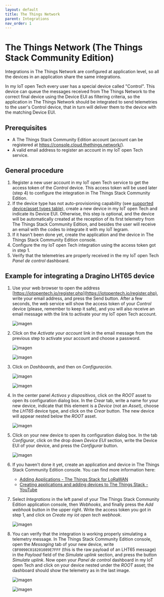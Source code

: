 ```yaml
---
layout: default
title: The Things Network
parent: Integrations
nav_order: 1
---
```


# The Things Network (The Things Stack Community Edition)

Integrations in The Things Network are configured at application level, so all the devices in an application share the same integrations.

In my IoT open Tech every user has a special device called "Control". This device can queue the messages received from The Things Network to the correct final device using the Device EUI as filtering criteria, so the application in The Things Network should be integrated to send telemetries to the user's Control device, that in turn will deliver them to the device with the matching Device EUI.

## Prerequisites

* A The Things Stack Community Edition account (account can be registered at https://console.cloud.thethings.network/).
* A valid email address to register an account in my IoT open Tech service.

## General procedure

1. Register a new user account in my IoT open Tech service to get the access token of the *Control* device. This access token will be used later (step 4) to configure the integration in The Things Stack Community Edition.
2. If the device type has not auto-provisioning capability (see [supported device/asset types table](https://iotopentech.github.io/myIoTopenTech/supported-devices.html)), create a new device in my IoT open Tech and indicate its Device EUI. Otherwise, this step is optional, and the device will be automatically created at the reception of its first telemetry from The Things Stack Community Edition, and besides the user will receive an email with the codes to integrate it with my IoT legram.
3. If it hasn't been done yet, create the application and the device in The Things Stack Community Edition console.
4. Configure the my IoT open Tech integration using the access token got in step 1.
5. Verify that the telemetries are properly received in the my IoT open Tech *Panel de control* dashboard.

## Example for integrating a Dragino LHT65 device

1. Use your web browser to open the address [https://iotopentech.io/register.php](https://iotopentech.io/register.php), write your email address, and press the Send button. After a few seconds, the web service will show the access token of your *Control* device (please, remember to keep it safe), and you will also receive an email message with the link to activate your my IoT open Tech account.

    ![imagen](https://user-images.githubusercontent.com/52624907/169708987-612435e9-b969-40e5-9342-912e38004224.png)

2. Click on the *Activate your account* link in the email message from the previous step to activate your account and choose a password.

    ![imagen](https://user-images.githubusercontent.com/52624907/169709254-588868fa-c4ee-4f3e-a3dd-f5f8f8e70d79.png)

    ![imagen](https://user-images.githubusercontent.com/52624907/169709279-00dd32d7-4835-4f82-b574-5e22a958868b.png)

3. Click on *Dashboards*, and then on *Configuración*.

    ![imagen](https://user-images.githubusercontent.com/52624907/169709327-280fd753-240f-486f-a25e-6a338ca7fa98.png)
    
    ![imagen](https://user-images.githubusercontent.com/52624907/169709500-623de388-3067-4372-aa7d-ae49b12ff913.png)

4. In the center panel *Activos y dispositivos*, click on the *ROOT* asset to open its configuration dialog box. In the *Crear* tab, write a name for your new device, indicate that this element is a *Device* (not an *Asset*), choose the *LHT65* device type, and click on the *Crear* button. The new device will appear nested below the *ROOT* asset.

    ![imagen](https://user-images.githubusercontent.com/52624907/169709728-56f387f1-cda2-4188-9cac-52fb8216da13.png)

5. Click on your new device to open its configuration dialog box. In the tab *Configurar*, click on the drop down *Device EUI* section, write the Device EUI of your device, and press the *Configurar* button.

    ![imagen](https://user-images.githubusercontent.com/52624907/169709887-e9203b03-a177-45a4-b736-73c10c15782d.png)

6. If you haven't done it yet, create an application and device in The Things Stack Community Edition console. You can find more information here:

    * [Adding Applications - The Things Stack for LoRaWAN](https://www.thethingsindustries.com/docs/integrations/adding-applications/)
    * [Creating applications and adding devices to The Things Stack - YouTube](https://www.youtube.com/watch?v=PpbkBgz1CbI)
7. Select *Integrations* in the left panel of your The Things Stack Community Edition application console, then *Webhooks*, and finally press the *Add webhook* button in the upper right. Write the access token you got in step 1, and click on *Create my iot open tech webhook*.

    ![imagen](https://user-images.githubusercontent.com/52624907/169710935-bed5c57b-70e9-44bc-9c71-f03c56408164.png)

8. You can verify that the integration is working properly simulating a telemetry message. In The Things Stack Community Edition console, open the *Messaging* tab of your new device, write `CBF0090C018201089E7FFF` (this is the raw payload of an LHT65 message) in the *Payload* field of the *Simulate uplink* section, and press the button *Simulate uplink*. Now open your *Panel de control* dashboard in my IoT open Tech and click on your device nested under the *ROOT* asset; the dashboard should show the telemetry as in the last image.

    ![imagen](https://user-images.githubusercontent.com/52624907/169710410-f1ebcda8-a8b3-4fb6-a48c-210bbc56fba4.png)
    
    ![imagen](https://user-images.githubusercontent.com/52624907/169710448-56ae680f-82ae-4f92-a231-7a92c5fdddeb.png)


